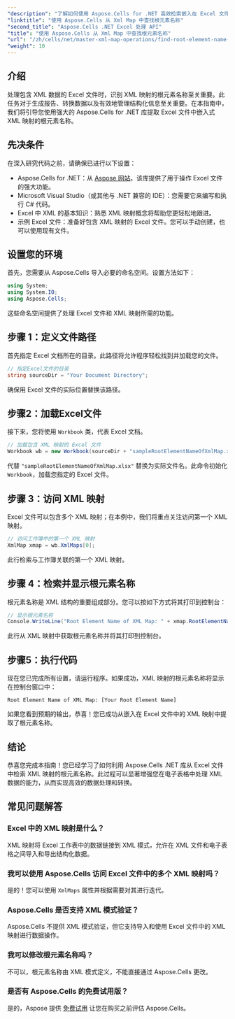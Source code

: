 ```yaml
---
"description": "了解如何使用 Aspose.Cells for .NET 高效检索嵌入在 Excel 文件中的 XML 映射的根元素名称。本分步指南将指导您完成 Excel 文档的加载。"
"linktitle": "使用 Aspose.Cells 从 Xml Map 中查找根元素名称"
"second_title": "Aspose.Cells .NET Excel 处理 API"
"title": "使用 Aspose.Cells 从 Xml Map 中查找根元素名称"
"url": "/zh/cells/net/master-xml-map-operations/find-root-element-name-from-xml-map/"
"weight": 10
---
```


## 介绍

处理包含 XML 数据的 Excel 文件时，识别 XML 映射的根元素名称至关重要。此任务对于生成报告、转换数据以及有效地管理结构化信息至关重要。在本指南中，我们将引导您使用强大的 Aspose.Cells for .NET 库提取 Excel 文件中嵌入式 XML 映射的根元素名称。

## 先决条件

在深入研究代码之前，请确保已进行以下设置：
- Aspose.Cells for .NET：从 [Aspose 网站](https://releases.aspose.com/cells/net/)。该库提供了用于操作 Excel 文件的强大功能。
- Microsoft Visual Studio（或其他与 .NET 兼容的 IDE）：您需要它来编写和执行 C# 代码。
- Excel 中 XML 的基本知识：熟悉 XML 映射概念将帮助您更轻松地跟进。
- 示例 Excel 文件：准备好包含 XML 映射的 Excel 文件。您可以手动创建，也可以使用现有文件。

## 设置您的环境
首先，您需要从 Aspose.Cells 导入必要的命名空间。设置方法如下：

```csharp
using System;
using System.IO;
using Aspose.Cells;
```

这些命名空间提供了处理 Excel 文件和 XML 映射所需的功能。

## 步骤 1：定义文件路径
首先指定 Excel 文档所在的目录。此路径将允许程序轻松找到并加载您的文件。

```csharp
// 指定Excel文件的目录
string sourceDir = "Your Document Directory";
```

确保用 Excel 文件的实际位置替换该路径。

## 步骤2：加载Excel文件
接下来，您将使用 `Workbook` 类，代表 Excel 文档。

```csharp
// 加载包含 XML 映射的 Excel 文件
Workbook wb = new Workbook(sourceDir + "sampleRootElementNameOfXmlMap.xlsx");
```

代替 `"sampleRootElementNameOfXmlMap.xlsx"` 替换为实际文件名。此命令初始化 `Workbook`，加载您指定的 Excel 文件。

## 步骤 3：访问 XML 映射
Excel 文件可以包含多个 XML 映射；在本例中，我们将重点关注访问第一个 XML 映射。

```csharp
// 访问工作簿中的第一个 XML 映射
XmlMap xmap = wb.XmlMaps[0];
```

此行检索与工作簿关联的第一个 XML 映射。

## 步骤 4：检索并显示根元素名称
根元素名称是 XML 结构的重要组成部分。您可以按如下方式将其打印到控制台：

```csharp
// 显示根元素名称
Console.WriteLine("Root Element Name of XML Map: " + xmap.RootElementName);
```

此行从 XML 映射中获取根元素名称并将其打印到控制台。

## 步骤5：执行代码
现在您已完成所有设置，请运行程序。如果成功，XML 映射的根元素名称将显示在控制台窗口中：

```plaintext
Root Element Name of XML Map: [Your Root Element Name]
```

如果您看到预期的输出，恭喜！您已成功从嵌入在 Excel 文件中的 XML 映射中提取了根元素名称。

## 结论
恭喜您完成本指南！您已经学习了如何利用 Aspose.Cells .NET 库从 Excel 文件中检索 XML 映射的根元素名称。此过程可以显著增强您在电子表格中处理 XML 数据的能力，从而实现高效的数据处理和转换。

## 常见问题解答

### Excel 中的 XML 映射是什么？
XML 映射将 Excel 工作表中的数据链接到 XML 模式，允许在 XML 文件和电子表格之间导入和导出结构化数据。

### 我可以使用 Aspose.Cells 访问 Excel 文件中的多个 XML 映射吗？
是的！您可以使用 `XmlMaps` 属性并根据需要对其进行迭代。

### Aspose.Cells 是否支持 XML 模式验证？
Aspose.Cells 不提供 XML 模式验证，但它支持导入和使用 Excel 文件中的 XML 映射进行数据操作。

### 我可以修改根元素名称吗？
不可以，根元素名称由 XML 模式定义，不能直接通过 Aspose.Cells 更改。

### 是否有 Aspose.Cells 的免费试用版？
是的，Aspose 提供 [免费试用](https://releases.aspose.com/) 让您在购买之前评估 Aspose.Cells。